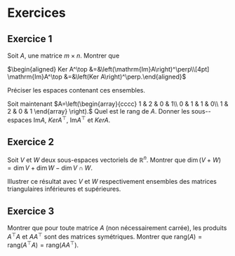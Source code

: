 # Exercices

## Exercice 1
Soit $A$, une matrice $m\times n$. 
Montrer que 

$\begin{aligned}
Ker A^\top &=&\left(\mathrm{Im}A\right)^\perp\\[4pt]
\mathrm{Im}A^\top &=&\left(Ker A\right)^\perp.\end{aligned}$ 

Préciser
les espaces contenant ces ensembles.

Soit maintenant $A=\left(\begin{array}{cccc}
            1 & 2 & 0 & 1\\
            0 & 1 & 1 & 0\\
            1 & 2 & 0 & 1
        \end{array}
  \right).$ Quel est le rang de $A$. Donner les sous--espaces
$\mathrm{Im}A$, $Ker A^\top$, $\mathrm{Im}A^\top$ et $Ker A$.

## Exercice 2
Soit $V$ et $W$ deux sous-espaces vectoriels de $\mathbb R^n$. Montrer que
$\dim
(V+W)=\dim V+\dim W-\dim V\cap W.$

Illustrer ce résultat avec $V$ et $W$ respectivement ensembles des
matrices triangulaires inférieures et supérieures.


## Exercice 3
Montrer que pour toute matrice $A$ (non nécessairement carrée), les
produits $A^\top A$ et $AA^\top$ sont des matrices symétriques. Montrer
que
$\mathrm{rang}(A)=\mathrm{rang}(A^\top A)=\mathrm{rang}(AA^\top ).$

